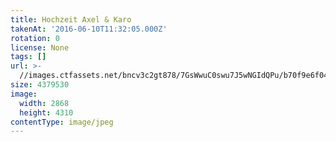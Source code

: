 ```yaml
---
title: Hochzeit Axel & Karo
takenAt: '2016-06-10T11:32:05.000Z'
rotation: 0
license: None
tags: []
url: >-
  //images.ctfassets.net/bncv3c2gt878/7GsWwuC0swu7J5wNGIdQPu/b70f9e6f04767fb61d7956af61c7c283/hochzeit-axel--karo_27562660573_o
size: 4379530
image:
  width: 2868
  height: 4310
contentType: image/jpeg
---
```


